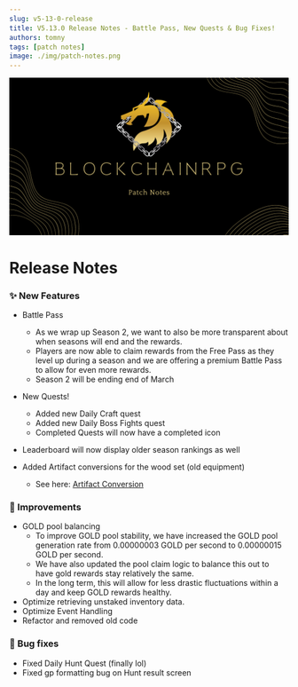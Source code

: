 ```yaml
---
slug: v5-13-0-release
title: V5.13.0 Release Notes - Battle Pass, New Quests & Bug Fixes!
authors: tomny
tags: [patch notes]
image: ./img/patch-notes.png
---
```


![Banner](./img/patch-notes.png)

# Release Notes

### ✨ New Features

- Battle Pass
  - As we wrap up Season 2, we want to also be more transparent about when seasons will end and the rewards.
  - Players are now able to claim rewards from the Free Pass as they level up during a season and we are offering a premium Battle Pass to allow for even more rewards.
  - Season 2 will be ending end of March

- New Quests!
  - Added new Daily Craft quest
  - Added new Daily Boss Fights quest
  - Completed Quests will now have a completed icon 
  
- Leaderboard will now display older season rankings as well

- Added Artifact conversions for the wood set (old equipment)
  - See here: [Artifact Conversion](/docs/game-mechanics/artifacts/conversion)

### 🎨 Improvements
- GOLD pool balancing
  - To improve GOLD pool stability, we have increased the GOLD pool generation rate from 0.00000003 GOLD per second to 0.00000015 GOLD per second. 
  - We have also updated the pool claim logic to balance this out to have gold rewards stay relatively the same. 
  - In the long term, this will allow for less drastic fluctuations within a day and keep GOLD rewards healthy.
- Optimize retrieving unstaked inventory data.
- Optimize Event Handling
- Refactor and removed old code

### 🐛 Bug fixes

- Fixed Daily Hunt Quest (finally lol)
- Fixed gp formatting bug on Hunt result screen